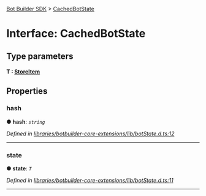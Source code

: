 [Bot Builder SDK](../README.md) > [CachedBotState](../interfaces/botbuilder.cachedbotstate.md)



# Interface: CachedBotState

## Type parameters
#### T :  [StoreItem](botbuilder.storeitem.md)

## Properties
<a id="hash"></a>

###  hash

**●  hash**:  *`string`* 

*Defined in [libraries/botbuilder-core-extensions/lib/botState.d.ts:12](https://github.com/Microsoft/botbuilder-js/blob/f986273/libraries/botbuilder-core-extensions/lib/botState.d.ts#L12)*





___

<a id="state"></a>

###  state

**●  state**:  *`T`* 

*Defined in [libraries/botbuilder-core-extensions/lib/botState.d.ts:11](https://github.com/Microsoft/botbuilder-js/blob/f986273/libraries/botbuilder-core-extensions/lib/botState.d.ts#L11)*





___


